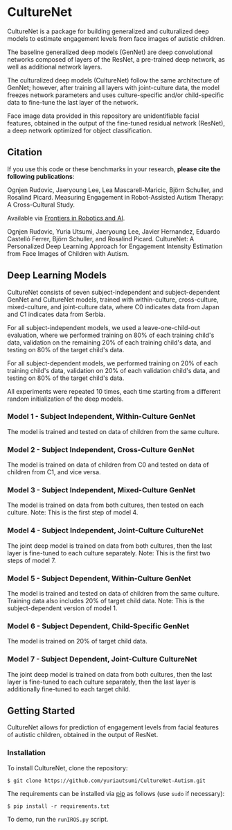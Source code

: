 # CultureNet 

CultureNet is a package for building generalized and culturalized deep models to estimate engagement levels from face images of autistic children. 

The baseline generalized deep models (GenNet) are deep convolutional networks composed of layers of the ResNet, a pre-trained deep network, as well as additional network layers. 

The culturalized deep models (CultureNet) follow the same architecture of GenNet; however, after training all layers with joint-culture data, the model freezes network parameters and uses culture-specific and/or child-specific data to fine-tune the last layer of the network. 

Face image data provided in this repository are unidentifiable facial features, obtained in the output of the fine-tuned residual network (ResNet), a deep network optimized for object classification. 

## Citation 

If you use this code or these benchmarks in your research, **please cite the following publications**: 

Ognjen Rudovic, Jaeryoung Lee, Lea Mascarell-Maricic, Björn Schuller, and Rosalind Picard. Measuring Engagement in Robot-Assisted Autism Therapy: A Cross-Cultural Study. 

Available via [Frontiers in Robotics and AI](https://doi.org/10.3389/frobt.2017.00036).

Ognjen Rudovic, Yuria Utsumi, Jaeryoung Lee, Javier Hernandez, Eduardo Castelló Ferrer, Björn Schuller, and Rosalind Picard. CultureNet: A Personalized Deep Learning Approach for Engagement Intensity Estimation from Face Images of Children with Autism. 

## Deep Learning Models 

CultureNet consists of seven subject-independent and subject-dependent GenNet and CultureNet models, trained with within-culture, cross-culture, mixed-culture, and joint-culture data, where C0 indicates data from Japan and C1 indicates data from Serbia. 

For all subject-independent models, we used a leave-one-child-out evaluation, where we performed training on 80% of each training child's data, validation on the remaining 20% of each training child's data, and testing on 80% of the target child's data. 

For all subject-dependent models, we performed training on 20% of each training child's data, validation on 20% of each validation child's data, and testing on 80% of the target child's data. 

All experiments were repeated 10 times, each time starting from a different random initialization of the deep models. 

### Model 1 - Subject Independent, Within-Culture GenNet 
The model is trained and tested on data of children from the same culture. 

### Model 2 - Subject Independent, Cross-Culture GenNet 
The model is trained on data of children from C0 and tested on data of children from C1, and vice versa. 

### Model 3 - Subject Independent, Mixed-Culture GenNet 
The model is trained on data from both cultures, then tested on each culture. Note: This is the first step of model 4. 

### Model 4 - Subject Independent, Joint-Culture CultureNet 
The joint deep model is trained on data from both cultures, then the last layer is fine-tuned to each culture separately. Note: This is the first two steps of model 7. 

### Model 5 - Subject Dependent, Within-Culture GenNet 
The model is trained and tested on data of children from the same culture. Training data also includes 20% of target child data. Note: This is the subject-dependent version of model 1. 

### Model 6 - Subject Dependent, Child-Specific GenNet 
The model is trained on 20% of target child data. 

### Model 7 - Subject Dependent, Joint-Culture CultureNet 
The joint deep model is trained on data from both cultures, then the last layer is fine-tuned to each culture separately, then the last layer is additionally fine-tuned to each target child. 

## Getting Started 

CultureNet allows for prediction of engagement levels from facial features of autistic children, obtained in the output of ResNet. 

### Installation 

To install CultureNet, clone the repository:

```
$ git clone https://github.com/yuriautsumi/CultureNet-Autism.git 
```

The requirements can be installed via [pip](https://pypi.python.org/pypi/pip) as follows (use ```sudo``` if necessary): 

```
$ pip install -r requirements.txt 
```

To demo, run the ```runIROS.py``` script. 
